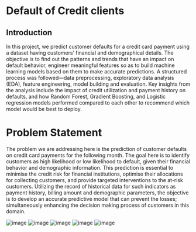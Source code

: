 # Default of Credit clients
## Introduction
In this project, we predict customer defaults for a credit card payment using a dataset having customers’ financial and demographical details. The objective is to find out the patterns and trends that have an impact on default behavior, engineer meaningful features so as to build machine learning models based on them to make accurate predictions. A structured process was followed—data preprocessing, exploratory data analysis (EDA), feature engineering, model building and evaluation. Key insights from the analysis include the impact of credit utilization and payment history on defaults, and how Random Forest, Gradient Boosting, and Logistic regression models performed compared to each other to recommend which model would be best to deploy.

# Problem Statement
The problem we are addressing here is the prediction of customer defaults on credit card payments for the following month. The goal here is to identify customers as high likelihood or low likelihood to default, given their financial behavior and demographic information. This prediction is essential to minimise the credit risk for financial institutions, optimise their allocations for collecting customers, and provide targeted interventions to the at-risk customers. Utilizing the record of historical data for such indicators as payment history, billing amount and demographic parameters, the objective is to develop an accurate predictive model that can prevent the losses; simultaneously enhancing the decision making process of customers in this domain.


![image](https://github.com/user-attachments/assets/02726291-6bf1-41b4-9ffd-3adb86119ab8)
![image](https://github.com/user-attachments/assets/2e9917eb-054a-4e78-a989-9daa4557a6c2)
![image](https://github.com/user-attachments/assets/79561d8e-c1e2-4381-8184-cd0beee67cec)
![image](https://github.com/user-attachments/assets/4bfd6e85-ee50-4f76-89d3-93dd4bd93e8a)
![image](https://github.com/user-attachments/assets/51577daa-3da7-4135-9704-b17e5c327485)


